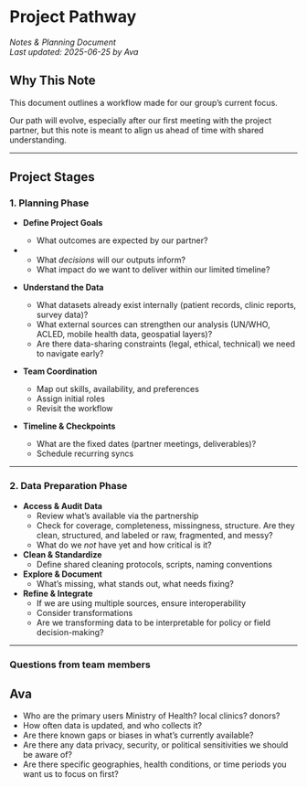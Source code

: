 # Project Pathway

*Notes & Planning Document*  
*Last updated: 2025-06-25 by Ava*

## Why This Note

This document outlines a workflow made for our group’s current
focus.

Our path will evolve, especially after our first meeting with the project partner,
but this note is meant to align us ahead of time with shared understanding.

---

## Project Stages

### 1. Planning Phase

- **Define Project Goals**  
  - What outcomes are expected by our partner?  
- - What *decisions* will our outputs inform?  
  - What impact do we want to deliver within our limited timeline?

- **Understand the Data**  
  - What datasets already exist internally
  (patient records, clinic reports, survey data)?  
  - What external sources can strengthen our analysis (UN/WHO, ACLED, mobile
   health data, geospatial layers)?  
  - Are there data-sharing constraints
  (legal, ethical, technical) we need to navigate early?
- **Team Coordination**  
  - Map out skills, availability, and preferences  
  - Assign initial roles
  - Revisit the workflow
- **Timeline & Checkpoints**  
  - What are the fixed dates (partner meetings, deliverables)?  
  - Schedule recurring syncs

---

### 2. **Data Preparation Phase**

- **Access & Audit Data**  
  - Review what’s available via the partnership  
  - Check for coverage, completeness, missingness, structure.
  Are they clean, structured, and labeled or raw, fragmented, and messy?
  - What do we *not* have yet and how critical is it?
- **Clean & Standardize**  
  - Define shared cleaning protocols, scripts, naming conventions
- **Explore & Document**  
  - What’s missing, what stands out, what needs fixing?
- **Refine & Integrate**  
  - If we are using multiple sources, ensure interoperability
  - Consider transformations
  - Are we transforming data to be interpretable for policy or field decision-making?

---

### Questions from team members

## Ava

- Who are the primary users Ministry of Health? local clinics? donors?
- How often data is updated, and who collects it?
- Are there known gaps or biases in what’s currently available?
- Are there any data privacy, security, or political sensitivities
   we should be aware of?
- Are there specific geographies, health conditions, or time periods
  you want us to focus on first?
